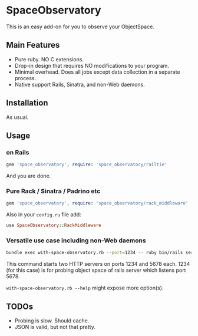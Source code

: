 # SpaceObservatory

This is an easy add-on for you to observe your ObjectSpace.

## Main Features

- Pure ruby.  NO C extensions.
- Drop-in design that requires NO modifications to your program.
- Minimal overhead.  Does all jobs except data collection in a separate process.
- Native support Rails, Sinatra, and non-Web daemons.

## Installation

As usual.

## Usage

### on Rails

```ruby
gem 'space_observatory', require: 'space_observatory/railtie'
```

And you are done.

### Pure Rack / Sinatra / Padrino etc

```ruby
gem 'space_observatory', require: 'space_observatory/rack_middleware'
```

Also in your `config.ru` file add:

```ruby
use SpaceObservatory::RackMiddleware
```

### Versatile use case including non-Web daemons

```bash
bundle exec with-space-observatory.rb --port=1234 -- ruby bin/rails server --port=5678
```

This command starts two HTTP servers on ports 1234 and 5678 each.  1234 (for this case) is for probing object space of rails server which listens port 5678.

`with-space-observatory.rb --help` might expose more option(s).

## TODOs

- Probing is slow.  Should cache.
- JSON is valid, but not that pretty.
